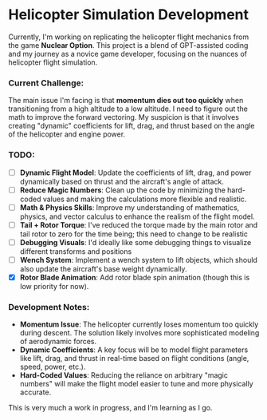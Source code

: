 # Helicopter Simulation Development

Currently, I'm working on replicating the helicopter flight mechanics from the game **Nuclear Option**. This project is a blend of GPT-assisted coding and my journey as a novice game developer, focusing on the nuances of helicopter flight simulation.

### Current Challenge:
The main issue I'm facing is that **momentum dies out too quickly** when transitioning from a high altitude to a low altitude. I need to figure out the math to improve the forward vectoring. My suspicion is that it involves creating "dynamic" coefficients for lift, drag, and thrust based on the angle of the helicopter and engine power.

### TODO:
- [ ] **Dynamic Flight Model**: Update the coefficients of lift, drag, and power dynamically based on thrust and the aircraft's angle of attack.
- [ ] **Reduce Magic Numbers**: Clean up the code by minimizing the hard-coded values and making the calculations more flexible and realistic.
- [ ] **Math & Physics Skills**: Improve my understanding of mathematics, physics, and vector calculus to enhance the realism of the flight model.
- [ ] **Tail + Rotor Torque**: I've reduced the torque made by the main rotor and tail rotor to zero for the time being; this need to change to be realistic
- [ ] **Debugging Visuals**: I'd ideally like some debugging things to visualize different transforms and positions
- [ ] **Wench System**: Implement a wench system to lift objects, which should also update the aircraft's base weight dynamically.
- [x] **Rotor Blade Animation**: Add rotor blade spin animation (though this is low priority for now).

### Development Notes:
- **Momentum Issue**: The helicopter currently loses momentum too quickly during descent. The solution likely involves more sophisticated modeling of aerodynamic forces.
- **Dynamic Coefficients**: A key focus will be to model flight parameters like lift, drag, and thrust in real-time based on flight conditions (angle, speed, power, etc.).
- **Hard-Coded Values**: Reducing the reliance on arbitrary "magic numbers" will make the flight model easier to tune and more physically accurate.

This is very much a work in progress, and I'm learning as I go.
